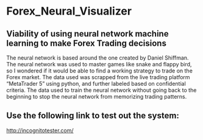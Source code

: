 # Forex_Neural_Visualizer



## Viability of using neural network machine learning to make Forex Trading decisions

The neural network is based around the one created by Daniel Shiffman. The neural network was used to master games like snake and flappy bird, 
so I wondered if it would be able to find a working strategy to trade on the Forex market. The data used was scrapped from the live 
trading platform “MetaTrader 5” using python, and further labeled based on confidential criteria. The data used to train the neural network
without going back to the beginning to stop the neural network from memorizing trading patterns.



## Use the following link to test out the system:
http://incognitotester.com/

